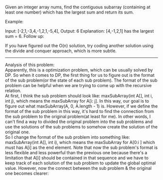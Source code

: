 
Given an integer array nums, find the contiguous subarray (containing at least one number) which has the largest sum and return its sum.

Example:

Input: [-2,1,-3,4,-1,2,1,-5,4],
Output: 6
Explanation: [4,-1,2,1] has the largest sum = 6.
Follow up:

If you have figured out the O(n) solution, try coding another solution using the divide and conquer approach, which is more subtle.




<hr/>
Analysis of this problem:<br/>
Apparently, this is a optimization problem, which can be usually solved by DP. So when it comes to DP, the first thing for us to figure out is the format of the sub problem(or the state of each sub problem). The format of the sub problem can be helpful when we are trying to come up with the recursive relation.
<br/>
At first, I think the sub problem should look like: maxSubArray(int A[], int i, int j), which means the maxSubArray for A[i: j]. In this way, our goal is to figure out what maxSubArray(A, 0, A.length - 1) is. However, if we define the format of the sub problem in this way, it's hard to find the connection from the sub problem to the original problem(at least for me). In other words, I can't find a way to divided the original problem into the sub problems and use the solutions of the sub problems to somehow create the solution of the original one.
<br/>
So I change the format of the sub problem into something like: maxSubArray(int A[], int i), which means the maxSubArray for A[0:i ] which must has A[i] as the end element. Note that now the sub problem's format is less flexible and less powerful than the previous one because there's a limitation that A[i] should be contained in that sequence and we have to keep track of each solution of the sub problem to update the global optimal value. However, now the connect between the sub problem & the original one becomes clearer: